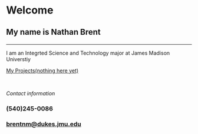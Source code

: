 # Welcome <p align=center>
## My name is Nathan Brent <p align=center>
---
I am an Integrted Science and Technology major at James Madison Universtiy

[My Projects(nothing here yet)](https://www.youtube.com/watch?v=dQw4w9WgXcQ&ab_channel=RickAstleyVEVO)  

<p>&nbsp;</p>

*Contact information*
### (540)245-0086
### brentnm@dukes.jmu.edu
